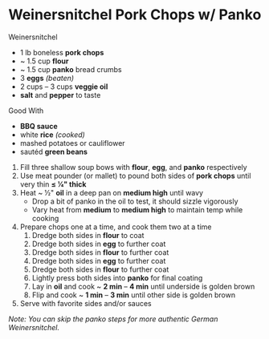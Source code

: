 # Weinersnitchel Pork Chops w/ Panko

Weinersnitchel

* 1 lb boneless **pork chops**
* ~ 1.5 cup **flour**
* ~ 1.5 cup **panko** bread crumbs
* 3 **eggs** *(beaten)*
* 2 cups – 3 cups **veggie oil**
* **salt** and **pepper** to taste

Good With

* **BBQ sauce**
* white **rice** *(cooked)*
* mashed potatoes or cauliflower
* sautéd **green beans**

1. Fill three shallow soup bows with **flour**, **egg**, and **panko** respectively
1. Use meat pounder (or mallet) to pound both sides of **pork chops** until very thin **≤ 1⁄4" thick**
1. Heat ~ 1⁄2" **oil** in a deep pan on **medium high** until wavy
   * Drop a bit of panko in the oil to test, it should sizzle vigorously
   * Vary heat from **medium** to **medium high** to maintain temp while cooking
1. Prepare chops one at a time, and cook them two at a time
   1. Dredge both sides in **flour** to coat
   1. Dredge both sides in **egg** to further coat
   1. Dredge both sides in **flour** to further coat
   1. Dredge both sides in **egg** to further coat
   1. Dredge both sides in **flour** to further coat
   1. Lightly press both sides into **panko** for final coating
   1. Lay in **oil** and cook ~ **2 min** – **4 min** until underside is golden brown
   1. Flip and cook ~ **1 min** – **3 min** until other side is golden brown
 1. Serve with favorite sides and/or sauces

*Note: You can skip the panko steps for more authentic German Weinersnitchel.*
